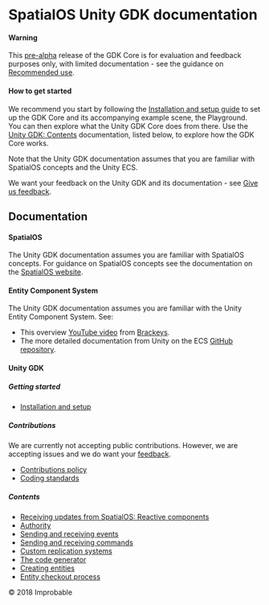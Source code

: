 # SpatialOS Unity GDK documentation

#### Warning
This [pre-alpha](https://docs.improbable.io/reference/latest/shared/release-policy#maturity-stages) release of the GDK Core is for evaluation and feedback purposes only, with limited documentation - see the guidance on [Recommended use](../README.md#recommended-use).

#### How to get started
We recommend you start by following the [Installation and setup guide](setup-and-installing.md) to set up the GDK Core and its accompanying example scene, the Playground. You can then explore what the Unity GDK Core does from there. Use the [Unity GDK: Contents](#contents) documentation, listed below, to explore how the GDK Core works.

Note that the Unity GDK documentation assumes that you are familiar with SpatialOS concepts and the Unity ECS.

We want your feedback on the Unity GDK and its documentation - see [Give us feedback](../README.md#give-us-feedback).

## Documentation 

#### SpatialOS
The Unity GDK documentation assumes you are familiar with SpatialOS concepts. For guidance on SpatialOS concepts see the documentation on the [SpatialOS website](https://docs.improbable.io/reference/latest/shared/concepts/spatialos). 

#### Entity Component System
The Unity GDK documentation assumes you are familiar with the Unity Entity Component System. See:
* This overview [YouTube video](https://www.youtube.com/watch?v=_U9wRgQyy6s) from [Brackeys](http://brackeys.com/).
* The more detailed documentation from Unity on the ECS [GitHub repository](https://github.com/Unity-Technologies/EntityComponentSystemSamples/blob/master/Documentation/index.md).

#### Unity GDK

##### Getting started
* [Installation and setup](setup-and-installing.md)

##### Contributions
We are currently not accepting public contributions. However, we are accepting issues and we do
 want your [feedback](../README.md#give-us-feedback).
* [Contributions policy](https://github.com/spatialos/UnityGDK/blob/master/.github/CONTRIBUTING.md)
* [Coding standards](contributions/unity-gdk-coding-standards.md)

##### Contents
* [Receiving updates from SpatialOS: Reactive components](content/reactive-components.md)
* [Authority](content/authority.md)
* [Sending and receiving events](content/events.md)
* [Sending and receiving commands](content/commands.md)
* [Custom replication systems](content/custom-replication-system.md)
* [The code generator](content/code-generator.md)
* [Creating entities](content/create-entity.md)
* [Entity checkout process](content/entity-checkout-process.md)

&copy; 2018 Improbable
